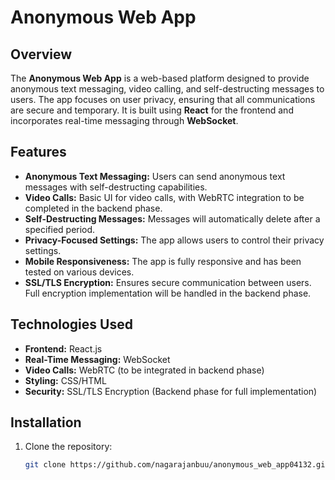 # Anonymous Web App

## Overview
The **Anonymous Web App** is a web-based platform designed to provide anonymous text messaging, video calling, and self-destructing messages to users. The app focuses on user privacy, ensuring that all communications are secure and temporary. It is built using **React** for the frontend and incorporates real-time messaging through **WebSocket**.

## Features
- **Anonymous Text Messaging:** Users can send anonymous text messages with self-destructing capabilities.
- **Video Calls:** Basic UI for video calls, with WebRTC integration to be completed in the backend phase.
- **Self-Destructing Messages:** Messages will automatically delete after a specified period.
- **Privacy-Focused Settings:** The app allows users to control their privacy settings.
- **Mobile Responsiveness:** The app is fully responsive and has been tested on various devices.
- **SSL/TLS Encryption:** Ensures secure communication between users. Full encryption implementation will be handled in the backend phase.

## Technologies Used
- **Frontend:** React.js
- **Real-Time Messaging:** WebSocket
- **Video Calls:** WebRTC (to be integrated in backend phase)
- **Styling:** CSS/HTML
- **Security:** SSL/TLS Encryption (Backend phase for full implementation)

## Installation

1. Clone the repository:
   ```bash
   git clone https://github.com/nagarajanbuu/anonymous_web_app04132.git
